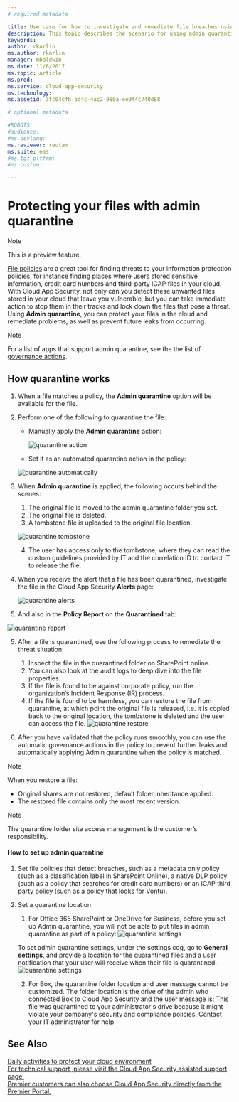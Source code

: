 ```yaml
---
# required metadata

title: Use case for how to investigate and remediate file breaches using admin quarantine | Microsoft Docs
description: This topic describes the scenario for using admin quarantine to control data breaches.
keywords:
author: rkarlin
ms.author: rkarlin
manager: mbaldwin
ms.date: 11/6/2017
ms.topic: article
ms.prod:
ms.service: cloud-app-security
ms.technology:
ms.assetid: 3fc04cfb-ad4c-4ac2-980a-ee9f4c740d88

# optional metadata

#ROBOTS:
#audience:
#ms.devlang:
ms.reviewer: reutam
ms.suite: ems
#ms.tgt_pltfrm:
#ms.custom:

---
```


# Protecting your files with admin quarantine

> [!NOTE]
> This is a preview feature.

[File policies](data-protection-policies.md) are a great tool for finding threats to your information protection policies, for instance finding places where users stored sensitive information, credit card numbers and third-party ICAP files in your cloud. With Cloud App Security, not only can you detect these unwanted files stored in your cloud that leave you vulnerable, but you can take immediate action to stop them in their tracks and lock down the files that pose a threat. Using **Admin quarantine**, you can protect your files in the cloud and remediate problems, as well as prevent future leaks from occurring. 

>[!NOTE] 
> For a list of apps that support admin quarantine, see the the list of [governance actions](governance-actions.md).
 
## How quarantine works 

1. When a file matches a policy, the **Admin quarantine** option will be available for the file.

3. Perform one of the following to quarantine the file:
    - Manually apply the **Admin quarantine** action:
     
      ![quarantine action](./media/quarantine-action.png)

    - Set it as an automated quarantine action in the policy: 

     ![quarantine automatically](./media/quarantine-automated.png)

4. When **Admin quarantine** is applied, the following occurs behind the scenes:

    1. The original file is moved to the admin quarantine folder you set.
    2. The original file is deleted.
    3. A tombstone file is uploaded to the original file location.

      ![quarantine tombstone](./media/quarantine-tombstone.png)

    4. The user has access only to the tombstone, where they can read the custom guidelines provided by IT and the correlation ID to contact IT to release the file.

4. When you receive the alert that a file has been quarantined, investigate the file in the Cloud App Security **Alerts** page:

   ![quarantine alerts](./media/quarantine-alerts.png)
 
5. And also in the **Policy Report** on the **Quarantined** tab:

  ![quarantine report](./media/quarantine-report.png)
    
5. After a file is quarantined, use the following process to remediate the threat situation:
       
    1. Inspect the file in the quarantined folder on SharePoint online.
    3. You can also look at the audit logs to deep dive into the file properties.
    4. If the file is found to be against corporate policy, run the organization’s Incident Response (IR) process.
    5. If the file is found to be harmless, you can restore the file from quarantine, at which point the original file is released, i.e. it is copied back to the original location, the tombstone is deleted and the user can access the file.
       ![quarantine restore](./media/quarantine-restore.png)
6. After you have validated that the policy runs smoothly, you can use the automatic governance actions in the policy to prevent further leaks and automatically applying Admin quarantine when the policy is matched.

>[!NOTE]
>When you restore a file:
- Original shares are not restored, default folder inheritance applied.
- The restored file contains only the most recent version.


>[!NOTE]
>The quarantine folder site access management is the customer’s responsibility.

#### How to set up admin quarantine

1. Set file policies that detect breaches, such as a metadata only policy (such as a classification label in SharePoint Online), a native DLP policy (such as a policy that searches for credit card numbers) or an ICAP third party policy (such as a policy that looks for Vontu).

2. Set a quarantine location:
    1. For Office 365 SharePoint or OneDrive for Business, before you set up Admin quarantine, you will not be able to put files in admin quarantine as part of a policy:
    ![quarantine settings](./media/quarantine-warning.png)

    To set admin quarantine settings, under the settings cog, go to **General settings**, and provide a location for the quarantined files and a user notification that your user will receive when their file is quarantined. 
    ![quarantine settings](./media/quarantine-settings.png)

    2. For Box, the quarantine folder location and user message cannot be customized. The folder location is the drive of the admin who connected Box to Cloud App Security and the user message is: This file was quarantined to your administrator's drive because it might violate your company's security and compliance policies. Contact your IT administrator for help.



## See Also  
[Daily activities to protect your cloud environment](daily-activities-to-protect-your-cloud-environment.md)   
[For technical support, please visit the Cloud App Security assisted support page.](http://support.microsoft.com/oas/default.aspx?prid=16031)   
[Premier customers can also choose Cloud App Security directly from the Premier Portal.](https://premier.microsoft.com/)  
  
  